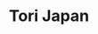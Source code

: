 ---
layout: place
title: "Tori Japan"
permalink: /massachusetts/east-boston/tori-japan.html
stateAbbr: MA
stateName: Massachusetts
cityName: East Boston
seo:
  name: "Tori Japan"
  type: Restaurant
  links: https://www.torijapan.com/
description: "Tori Japan serves delicious sushi in East Boston, Massachusetts. Try fresh Japanese dishes for a great dining experience. "
place_id: ChIJ_QQe84Vx44kRWLifkA3KAss
photos:
  - name: >-
      places/ChIJ_QQe84Vx44kRWLifkA3KAss/photos/AeeoHcIvmALtqjPYK_hk7fr_ZbiHkRsyIH8pLeWDZYcxmnAkY2q3RTWkdvTgNzhXL9D995klrYnsxfWNmEr9UNgx9pezGpgYTMmRSuKoag9bi72wjLc4uJahhCB1F8CemoV6s4wzu4o2eVoVfBt4P_x9aN1VYY62_pFKifqI0vY8nc4-d3OutynWZodC_9ttn0vIRMnMG2l8nFgoObJppYAUEguMTDq4vwE5qT5oLCm5ypZ3c3yR5lkbS85p2dKC-p5p50KUPt9O7qcjLfwCotqsiFGz2sC_PJSXorYjH-MeT-FvesHdcCLeCDn26XYbFuXYwucLd75EikFSk0En0L1m4JwxRNYs3Uq5uKu0rc4-Wt3xUnxVdoEDB3jWlMDKttbyvtPTGjgLMyi2BYsgW0a_6dinQV1gLm8sGwB2LifaigFbjA
    widthPx: 4032
    heightPx: 3024
    authorAttributions:
      - displayName: Mabel Zhang
        uri: https://maps.google.com/maps/contrib/115541261188648109581
        photoUri: >-
          https://lh3.googleusercontent.com/a-/ALV-UjWMCw_V6t0G-wOso7q0F5vGuAftd9eiu1CyBHz2K9lDyzU6oXlx=s100-p-k-no-mo
    flagContentUri: >-
      https://www.google.com/local/imagery/report/?cb_client=maps_api_places.places_api&image_key=!1e10!2sCIHM0ogKEICAgIDujvPrSQ&hl=en-US
    googleMapsUri: >-
      https://www.google.com/maps/place//data=!3m4!1e2!3m2!1sCIHM0ogKEICAgIDujvPrSQ!2e10!4m2!3m1!1s0x89e37185f31e04fd:0xcb02ca0d909fb858
  - name: >-
      places/ChIJ_QQe84Vx44kRWLifkA3KAss/photos/AeeoHcKvNQk2obf0_TP94S_SZRsT8UTo94owfgKNZpFaDbX7dzLaEYJVwbBs9vonOt2iZ9a_8jZSekgGe5UBGxD_A-Qe4vPEO6aReHlGuWup_v5_e_C-bKLEiWtukJdxUOl3StFqLfAE3DQv4kYYfyufbL3cNb5YoNs98RzmYd9vapcjRM58bD1W8TeXQeH7R0ICQa8J2lOwXyHZ2PHFpuANjOF3wy2CoPzFcwGhdRhe4N4tILkuQzecMhBw5xDsXhekm3s49cBnCcZWfEUmr8RVRCohx5cZiSKW1hB8QvvOQVEeHA
    widthPx: 4800
    heightPx: 3200
    authorAttributions:
      - displayName: Tori Japan
        uri: https://maps.google.com/maps/contrib/102733587234115442589
        photoUri: >-
          https://lh3.googleusercontent.com/a-/ALV-UjV57k-ImPQmt6f4zRYg8oEOMgr2guWepOL7NVWJQrNuoT5dqzE=s100-p-k-no-mo
    flagContentUri: >-
      https://www.google.com/local/imagery/report/?cb_client=maps_api_places.places_api&image_key=!1e10!2sAF1QipPxsemtEfjH9kFXZIKqgrNmgPupR7Vlb2zTaSMY&hl=en-US
    googleMapsUri: >-
      https://www.google.com/maps/place//data=!3m4!1e2!3m2!1sAF1QipPxsemtEfjH9kFXZIKqgrNmgPupR7Vlb2zTaSMY!2e10!4m2!3m1!1s0x89e37185f31e04fd:0xcb02ca0d909fb858
  - name: >-
      places/ChIJ_QQe84Vx44kRWLifkA3KAss/photos/AeeoHcL1P-0v7EuwMg05pCiFGJG_0hF2ot1KgYD7WrNt26CFfOGgBQWO4zX-EZ5IRmYh1VCtjgVptrvjUI5z8qbIZYwOUlJXV45pFz5jTE5aNBZfMHLy5XwVz6RBLN99qIR-zlsLJAdD-_rzyDm0cRgkfjnyw-sJ-mOChukqb_JX8-iKwScfK2p0tFTiGhQ3FHkLO2nE1AW0G6m3jxDWWmCPtmtQTLRSiUsI7yqtabbe03MrigrCCkTdKY9a469y79uJ0pw2F3GNznFrhEMeNh0hxznsvFCOfIgkKr8D20oVCfnnBw
    widthPx: 4800
    heightPx: 3200
    authorAttributions:
      - displayName: Tori Japan
        uri: https://maps.google.com/maps/contrib/102733587234115442589
        photoUri: >-
          https://lh3.googleusercontent.com/a-/ALV-UjV57k-ImPQmt6f4zRYg8oEOMgr2guWepOL7NVWJQrNuoT5dqzE=s100-p-k-no-mo
    flagContentUri: >-
      https://www.google.com/local/imagery/report/?cb_client=maps_api_places.places_api&image_key=!1e10!2sAF1QipPcRqGwhA9YpdT9JlHs6_0FDJYUGIY_OBueGcS7&hl=en-US
    googleMapsUri: >-
      https://www.google.com/maps/place//data=!3m4!1e2!3m2!1sAF1QipPcRqGwhA9YpdT9JlHs6_0FDJYUGIY_OBueGcS7!2e10!4m2!3m1!1s0x89e37185f31e04fd:0xcb02ca0d909fb858
  - name: >-
      places/ChIJ_QQe84Vx44kRWLifkA3KAss/photos/AeeoHcLTKoT03aEzJwrqpDhgnf8uFhYJa2jHpr-KZS-jmCy5swjgAFH7HLMpXzT-BpLJguiM3e0_f5Cj485BwLqaQYv47uuJY53K44AX7UXIPiI4cEcMph7bfKk6EyA56npoGHVIheAIWl18qMaddGJZ2JJoWo-V5EXtWKtLbeDWcF7IE5YNXIZvEjOM7LBkTO_zRu6ZN7LU86vYoXxccfSj1VYkp_q_5SnyR5yNLNVAko53CDUbD1bTdk94ssTuBmbi3brKl23MRR4Z2U4N2X5qa17tA3_WN4Gv5acV-Iz8GulPQA
    widthPx: 4800
    heightPx: 3200
    authorAttributions:
      - displayName: Tori Japan
        uri: https://maps.google.com/maps/contrib/102733587234115442589
        photoUri: >-
          https://lh3.googleusercontent.com/a-/ALV-UjV57k-ImPQmt6f4zRYg8oEOMgr2guWepOL7NVWJQrNuoT5dqzE=s100-p-k-no-mo
    flagContentUri: >-
      https://www.google.com/local/imagery/report/?cb_client=maps_api_places.places_api&image_key=!1e10!2sAF1QipOcbL8EN8n68rjvAxdXce83_eki5YRjul_dNug-&hl=en-US
    googleMapsUri: >-
      https://www.google.com/maps/place//data=!3m4!1e2!3m2!1sAF1QipOcbL8EN8n68rjvAxdXce83_eki5YRjul_dNug-!2e10!4m2!3m1!1s0x89e37185f31e04fd:0xcb02ca0d909fb858
  - name: >-
      places/ChIJ_QQe84Vx44kRWLifkA3KAss/photos/AeeoHcKbNsz9DPGuSfCjUSMO4Ws6Gq89CD3XgO6qH9w7cFYfPZaaFYSj3mr8K0fVsSBH_yaauINUe2GqlSPyxn2Jj0sMsNVRuhTExXTd7ED2auEB13kTuSkcISMsU74U6QeVP98mwk4yeifYxfjZXXRFyM77pCq9Q1VT3NXUwKF3q_DJQOQAuNp80P6JlzsFSexfo7odmvwCy04WoW_9UqO8-Df4mziQMdkgm6XSWhZjBjGXUBxmOv4KeQ0F0j7-4hQf-VRNNS6bPiEmTGoeRav0bsP8gkAeR8UctJe6cxMuTeypu4b-xET2QDmLaljiw9uhrOfYOS7gVHGPnAEsWDI4QqxH9Ntrm3mYdrZufCsAQVaLElWRkGtHurG2HtTSRFRckPaFdB0G_Ybm86YSOGxGEhChil2bCt6Ogu5S9_dQEAk
    widthPx: 1868
    heightPx: 4000
    authorAttributions:
      - displayName: Tyler
        uri: https://maps.google.com/maps/contrib/112129210482614882993
        photoUri: >-
          https://lh3.googleusercontent.com/a-/ALV-UjXHakryPht1v6xvZ4NwRXUkSQ_q9OBditHH006aDq6LdR5qWF7FSA=s100-p-k-no-mo
    flagContentUri: >-
      https://www.google.com/local/imagery/report/?cb_client=maps_api_places.places_api&image_key=!1e10!2sCIHM0ogKEICAgICLgt6YIg&hl=en-US
    googleMapsUri: >-
      https://www.google.com/maps/place//data=!3m4!1e2!3m2!1sCIHM0ogKEICAgICLgt6YIg!2e10!4m2!3m1!1s0x89e37185f31e04fd:0xcb02ca0d909fb858
  - name: >-
      places/ChIJ_QQe84Vx44kRWLifkA3KAss/photos/AeeoHcIYzPWOO0gMSy260vQOGXQZze8qqCCGHMWNgPgkDE_aghm3ms6DyHz180n7uhZqlEm0dANS9AqouiDmIaHSI7Y3AiPG5va81PDX9eq22mVn8VurRTWNu2M5HDnseXaNEJ3d-V9BI312JKcYQa1WH1zgnkrOFLG3mv-OrE2u1t0WUEEG51hRQ9fZMW1YeU0VvrXIQ-5Yuk9t3otcbG4cTgbikl-0-gt1HHHP4esmo_7sKJ28VYKO0qeHCYzqRRwGI6P86MBJEuwcjL3xkXKuUCvFJmB1qHwm4f_4EP0YuZZKuQ8cQpMrv2ARYyRH2goP4sS0xXfCOt5q0XBvqUZxithop1C7aSBBjYSJ9YN_emGDatX142sq66aanrOFEfcK8euo5-3lGky58QMLeJW5mvOScgxMfclL-Mnk6fD3NB-u7pej
    widthPx: 4000
    heightPx: 3000
    authorAttributions:
      - displayName: Jordy Vasquez
        uri: https://maps.google.com/maps/contrib/113981175588912413682
        photoUri: >-
          https://lh3.googleusercontent.com/a-/ALV-UjXv_yNu1JtPCdgeEhwKvfXdjTxSaC29bx4S-AiKIC2Jqep9f_kf=s100-p-k-no-mo
    flagContentUri: >-
      https://www.google.com/local/imagery/report/?cb_client=maps_api_places.places_api&image_key=!1e10!2sCIHM0ogKEICAgIDRmY6glwE&hl=en-US
    googleMapsUri: >-
      https://www.google.com/maps/place//data=!3m4!1e2!3m2!1sCIHM0ogKEICAgIDRmY6glwE!2e10!4m2!3m1!1s0x89e37185f31e04fd:0xcb02ca0d909fb858
  - name: >-
      places/ChIJ_QQe84Vx44kRWLifkA3KAss/photos/AeeoHcKVCMVZqe8fuGfoGbj6cEzZNDGfTe-e24WrnHD4_mhY8dPpyM-Fv1pH65IeOC1mKJHseS2On2-Y5jOpO_4vX5E6m4lAVHULq9gD7tMETrsmWRihUKM6GI2aEJtn5e2b5bEt4Z0tAiGqf0VuCHAyBmfWGCMOOEm7hfv-0zakOGH2Cr-QfOaK4v3VIgwKv-dcvX2Zepb3ds9X9HntdiscPeB6NalP3uFT1vzvJo1Qjj2E4i3_AhlKNQiIETPJ-HqEuq8zwANh0UymbCvRmXOUTgXceDh12Rv8kat3kEsmXJPI1Q
    widthPx: 4800
    heightPx: 3200
    authorAttributions:
      - displayName: Tori Japan
        uri: https://maps.google.com/maps/contrib/102733587234115442589
        photoUri: >-
          https://lh3.googleusercontent.com/a-/ALV-UjV57k-ImPQmt6f4zRYg8oEOMgr2guWepOL7NVWJQrNuoT5dqzE=s100-p-k-no-mo
    flagContentUri: >-
      https://www.google.com/local/imagery/report/?cb_client=maps_api_places.places_api&image_key=!1e10!2sAF1QipPKnc5cE80gHki1u041mmShR3zDm1NYdTZcB_uT&hl=en-US
    googleMapsUri: >-
      https://www.google.com/maps/place//data=!3m4!1e2!3m2!1sAF1QipPKnc5cE80gHki1u041mmShR3zDm1NYdTZcB_uT!2e10!4m2!3m1!1s0x89e37185f31e04fd:0xcb02ca0d909fb858
  - name: >-
      places/ChIJ_QQe84Vx44kRWLifkA3KAss/photos/AeeoHcL6_UIaXUGLce2e06KeMsOI4YUrTaXFZUUYyB-2BrdB9_qk0-_PYtbPaGdjsoMll-7xys4mkFRCH-NAMCrIojnbDUpjJRnYqmr5_IyXQ1EbIyD7NMizTN1iKWw6qdPtg3Rkbx38OlXnB-HHxL3p9ivQzJ6CfzNE81ZhVxn7Dh6V2sC7SJfw8FBzVr_abEQU5IhAcZIjILENOMGBX96WfqlSpLD3kxbKn4e-2XmfhvNINsSLbkOvYOEjguZCpqzZn6xlkNJ0H_0fhMB6sIsHufgncAfVWpoj3s-AoQ8mA4NqcyQnHLJLHAlrXT4rH3Z7GvX4RVow66As616r9IOrTNTnGqHFwjZImHpgay1iuu1VWtjWIORirrvjBbe2nOLuRoI9_qcaXxc3E0X22JG3plC7ZKfLcZlDUG5P5_TnscbgOWOl
    widthPx: 4032
    heightPx: 3024
    authorAttributions:
      - displayName: Giovanna Locatelli
        uri: https://maps.google.com/maps/contrib/103454350933469103000
        photoUri: >-
          https://lh3.googleusercontent.com/a-/ALV-UjX4f-zdNLN4VBmrv-QaaU4pVByJrBm60zbnK-WOhfURbp8WCrMMRg=s100-p-k-no-mo
    flagContentUri: >-
      https://www.google.com/local/imagery/report/?cb_client=maps_api_places.places_api&image_key=!1e10!2sCIHM0ogKEICAgID-jNfFoQE&hl=en-US
    googleMapsUri: >-
      https://www.google.com/maps/place//data=!3m4!1e2!3m2!1sCIHM0ogKEICAgID-jNfFoQE!2e10!4m2!3m1!1s0x89e37185f31e04fd:0xcb02ca0d909fb858
  - name: >-
      places/ChIJ_QQe84Vx44kRWLifkA3KAss/photos/AeeoHcK_Ma6vX1K0256Al90Ng0jbVjWxlUkV8Vnp_5e8ytkzMfJ1skFHtKdsYJunYP30gNFWnW_v8hJZL7uU3pJlg0GYPzazjzASW7z3EpOTaL3mwWBVnjg6i3wVnGPiG-mKc4VPyKVA6e1qVwgWArQtiPxbJ_NwSyze-QG_PXVP1iVgocRt8F2jNiadlyKkW7TsnOmoSJsMg67EkZbMlvmqs0QVX2Lh6Iim5M7dr984ZM7_gHOiJFDz3ky50q1jdjYzJ9xdie9ZDMe2K5x9JQUOQqGhjuChkwiK9RwBgnPIWsn-cw
    widthPx: 4800
    heightPx: 3200
    authorAttributions:
      - displayName: Tori Japan
        uri: https://maps.google.com/maps/contrib/102733587234115442589
        photoUri: >-
          https://lh3.googleusercontent.com/a-/ALV-UjV57k-ImPQmt6f4zRYg8oEOMgr2guWepOL7NVWJQrNuoT5dqzE=s100-p-k-no-mo
    flagContentUri: >-
      https://www.google.com/local/imagery/report/?cb_client=maps_api_places.places_api&image_key=!1e10!2sAF1QipPpagi2WGBgooHJ5wCw16Lij3bBtOVmEkwE2N2r&hl=en-US
    googleMapsUri: >-
      https://www.google.com/maps/place//data=!3m4!1e2!3m2!1sAF1QipPpagi2WGBgooHJ5wCw16Lij3bBtOVmEkwE2N2r!2e10!4m2!3m1!1s0x89e37185f31e04fd:0xcb02ca0d909fb858
  - name: >-
      places/ChIJ_QQe84Vx44kRWLifkA3KAss/photos/AeeoHcJO9hRH1D4XcwdTaFmDvpDL4veZxJmQr431uOxxS5WdQnAtW-lUXaGluvOzzxR3mTLfQf5QligLCA6N9mu9nB8l10eZUvxDGa4nWZNpJw5hqF-Q45gh4miOdOyS2wzMGDAYopTTKYRfII4bTwNwNU-sv2JdJ2fE5QUReh82rVqjoLxxcvg2I21tO2zvRufsn3VXIETgHMysh-SL0K8Zd7xJCGZbeVBN5Leyu35p-5n9gwK388axnvmidVV2VnJ698towhv6-pwDTJvh3LlkVaFfviUrr6xlWkd_VARY815FQQ
    widthPx: 4800
    heightPx: 3200
    authorAttributions:
      - displayName: Tori Japan
        uri: https://maps.google.com/maps/contrib/102733587234115442589
        photoUri: >-
          https://lh3.googleusercontent.com/a-/ALV-UjV57k-ImPQmt6f4zRYg8oEOMgr2guWepOL7NVWJQrNuoT5dqzE=s100-p-k-no-mo
    flagContentUri: >-
      https://www.google.com/local/imagery/report/?cb_client=maps_api_places.places_api&image_key=!1e10!2sAF1QipOl80RwGiy90qPeCOxPRIlKK3rcAe1l2H0sTE1z&hl=en-US
    googleMapsUri: >-
      https://www.google.com/maps/place//data=!3m4!1e2!3m2!1sAF1QipOl80RwGiy90qPeCOxPRIlKK3rcAe1l2H0sTE1z!2e10!4m2!3m1!1s0x89e37185f31e04fd:0xcb02ca0d909fb858
address: 62 Central Square, East Boston, MA 02128, USA
street: 62 Central Square
city: East Boston
state: MA
zip: '02128'
country: USA
neighborhood: East Boston
latitude: '42.374350'
longitude: '-71.039960'
accessibility_options:
  wheelchairAccessibleEntrance: true
business_status: OPERATIONAL
name: Tori Japan
google_maps_links:
  directionsUri: >-
    https://www.google.com/maps/dir//''/data=!4m7!4m6!1m1!4e2!1m2!1m1!1s0x89e37185f31e04fd:0xcb02ca0d909fb858!3e0
  placeUri: https://maps.google.com/?cid=14628476699262564440
  writeAReviewUri: >-
    https://www.google.com/maps/place//data=!4m3!3m2!1s0x89e37185f31e04fd:0xcb02ca0d909fb858!12e1
  reviewsUri: >-
    https://www.google.com/maps/place//data=!4m4!3m3!1s0x89e37185f31e04fd:0xcb02ca0d909fb858!9m1!1b1
  photosUri: >-
    https://www.google.com/maps/place//data=!4m3!3m2!1s0x89e37185f31e04fd:0xcb02ca0d909fb858!10e5
primary_type: Japanese Restaurant
opening_hours:
  regular: null
  current: null
secondary_opening_hours:
  regular:
    weekdayDescriptions: null
    type: null
  current:
    weekdayDescriptions: null
    type: null
phone: (617) 418-5326
price_level: PRICE_LEVEL_MODERATE
price_range: $10 &ndash; $20
rating: '4.2'
rating_count: 80
website: https://www.torijapan.com/
reviews: null
parking_options: null
payment_options: null
allow_dogs: null
curbside_pickup: null
delivery: null
dine_in: null
good_for_children: null
good_for_groups: null
good_for_sports: null
live_music: null
menu_for_children: null
outdoor_seating: null
reservable: null
restroom: null
serves_beer: null
serves_breakfast: null
serves_brunch: null
serves_cocktails: null
serves_coffee: null
serves_dinner: null
serves_dessert: null
serves_lunch: null
serves_vegetarian_food: null
serves_wine: null
takeout: null
summary: null

---
